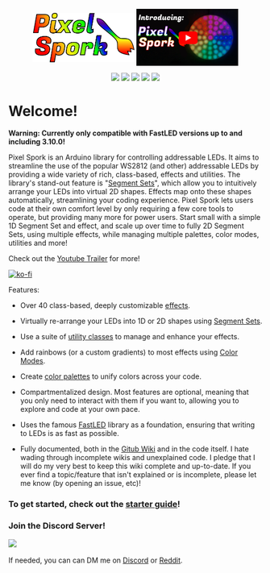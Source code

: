 <p align="center">
   <p align="center">
      <img align="center" width="40%" src = "https://github.com/AlbertGBarber/Pixel-Spork-Wiki-Images/blob/main/Logo/Logo%20Rainbow.png" alt="Pixel Spork Logo">
      <a href="https://youtu.be/n6MAIFuHd8U"><img align="center"  width="40%" src="https://github.com/AlbertGBarber/Pixel-Spork-Wiki-Images/blob/main/Images/Thumb%20Play.png"></a>
   </p>
   <p align="center">
      <a href="https://reference.arduino.cc/reference/en/libraries/pixel_spork/"</a><img src="https://img.shields.io/badge/Pixel%20Spork-DarkGreen?logo=Arduino&logoColor=Grey&label=Library%20Manager"></a>
      <a href="https://github.com/AlbertGBarber/PixelSpork/wiki/"</a><img src="https://img.shields.io/badge/Wiki-blue?style=flat-square&logo=Wikipedia&labelColor=black"></a>
      <a href="https://discord.gg/HVeD8BgVTW"><img src="https://img.shields.io/badge/Discord-blue?style=flat-square&logo=discord&labelColor=black"></a>
      <a href="https://github.com/AlbertGBarber/PixelSpork/wiki/Overview"><img src="https://img.shields.io/badge/Starter%20Guide-blue?style=flat-square&logo=Github&labelColor=black"></a>
      <a href="https://github.com/AlbertGBarber/PixelSpork/blob/main/LICENSE"><img src="https://img.shields.io/github/license/AlbertGBarber/PixelSpork?color=blue&style=flat-square&labelColor=black"></a>
   </p>
</p>

# Welcome!

<b>Warning: Currently only compatible with FastLED versions up to and including 3.10.0!</b>

Pixel Spork is an Arduino library for controlling addressable LEDs. It aims to streamline the use of the popular WS2812 (and other) addressable LEDs by providing a wide variety of rich, class-based, effects and utilities. The library's stand-out feature is "[Segment Sets](https://github.com/AlbertGBarber/PixelSpork/wiki/Ring-Segments-Example)", which allow you to intuitively arrange your LEDs into virtual 2D shapes. Effects map onto these shapes automatically, streamlining your coding experience. Pixel Spork lets users code at their own comfort level by only requiring a few core tools to operate, but providing many more for power users. Start small with a simple 1D Segment Set and effect, and scale up over time to fully 2D Segment Sets, using multiple effects, while managing multiple palettes, color modes, utilities and more!

Check out the [Youtube Trailer](https://youtu.be/n6MAIFuHd8U) for more!

[![ko-fi](https://ko-fi.com/img/githubbutton_sm.svg)](https://ko-fi.com/K3K713QB3L) 

Features:

* Over 40 class-based, deeply customizable [effects](https://github.com/AlbertGBarber/PixelSpork/wiki/Effect-Samples).

* Virtually re-arrange your LEDs into 1D or 2D shapes using [Segment Sets](https://github.com/AlbertGBarber/PixelSpork/wiki/Ring-Segments-Example).

* Use a suite of [utility classes](https://github.com/AlbertGBarber/PixelSpork/wiki/Utility-Classes-Basics) to manage and enhance your effects.

* Add rainbows (or a custom gradients) to most effects using [Color Modes](https://github.com/AlbertGBarber/PixelSpork/wiki/Color-Modes).

* Create [color palettes](https://github.com/AlbertGBarber/PixelSpork/wiki/Palette-Basics) to unify colors across your code.

* Compartmentalized design. Most features are optional, meaning that you only need to interact with them if you want to, allowing you to explore and code at your own pace.

* Uses the famous [FastLED](https://github.com/FastLED/FastLED) library as a foundation, ensuring that writing to LEDs is as fast as possible.

* Fully documented, both in the [Gitub Wiki](https://github.com/AlbertGBarber/PixelSpork/wiki) and in the code itself. I hate wading through incomplete wikis and unexplained code. I pledge that I will do my very best to keep this wiki complete and up-to-date. If you ever find a topic/feature that isn't explained or is incomplete, please let me know (by opening an issue, etc)!

### To get started, check out the [starter guide](https://github.com/AlbertGBarber/PixelSpork/wiki/Overview)!

### Join the Discord Server!

<a href="https://discord.gg/HVeD8BgVTW"><img src="https://discordapp.com/api/guilds/1235341175175774361/widget.png?style=banner2" width="25%"></a>

If needed, you can can DM me on [Discord](https://discord.com/users/abarb_255) or [Reddit](https://www.reddit.com/user/splat2385/).
